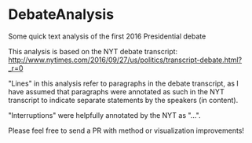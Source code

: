 # DebateAnalysis
Some quick text analysis of the first 2016 Presidential debate

This analysis is based on the NYT debate transcript: 
http://www.nytimes.com/2016/09/27/us/politics/transcript-debate.html?_r=0

"Lines" in this analysis refer to paragraphs in the debate transcript, as I have assumed that paragraphs were 
annotated as such in the NYT transcript to indicate separate statements by the speakers (in content). 

"Interruptions" were helpfully annotated by the NYT as "...". 

Please feel free to send a PR with method or visualization improvements!
